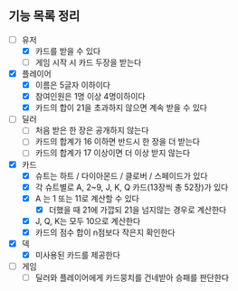 ## 기능 목록 정리

- [ ] 유저
    - [x] 카드를 받을 수 있다
    - [ ] 게임 시작 시 카드 두장을 받는다
- [x] 플레이어
    - [x] 이름은 5글자 이하이다
    - [x] 참여인원은 1명 이상 4명이하이다
    - [x] 카드의 합이 21을 초과하지 않으면 계속 받을 수 있다
- [ ] 딜러
    - [ ] 처음 받은 한 장은 공개하지 않는다
    - [ ] 카드의 합계가 16 이하면 반드시 한 장을 더 받는다
    - [ ] 카드의 합계가 17 이상이면 더 이상 받지 않는다
- [x] 카드
    - [x] 슈트는 하트 / 다이아몬드 / 클로버 / 스페이드가 있다
    - [x] 각 슈트별로 A, 2~9, J, K, Q 카드(13장씩 총 52장)가 있다
    - [x] A 는 1 또는 11로 계산할 수 있다
        - [x] 더했을 때 21에 가깝되 21을 넘지않는 경우로 계산한다
    - [x] J, Q, K는 모두 10으로 계산한다
    - [x] 카드의 점수 합이 n점보다 작은지 확인한다
- [x] 덱
    - [x] 미사용된 카드를 제공한다
- [ ] 게임
    - [ ] 딜러와 플레이어에게 카드뭉치를 건네받아 승패를 판단한다
